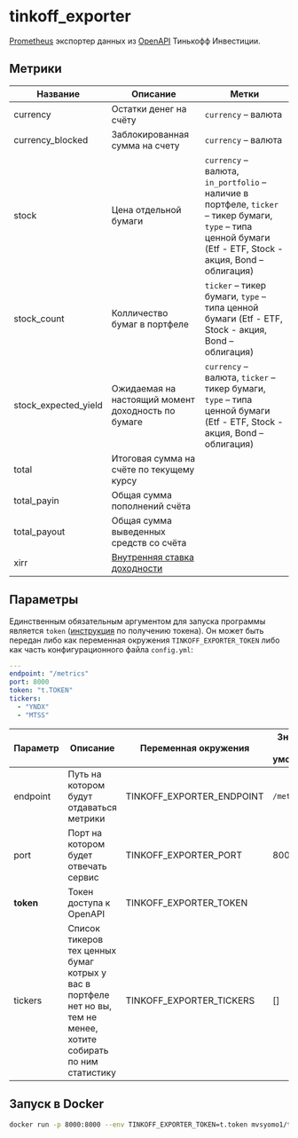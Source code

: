 # tinkoff_exporter

[Prometheus](https://prometheus.io/) экспортер данных из [OpenAPI](https://tinkoffcreditsystems.github.io/invest-openapi/) Тинькофф Инвестиции.

## Метрики

|Название|Описание|Метки|
|--------|--------|-----|
|currency|Остатки денег на счёту|`currency` – валюта|
|currency_blocked|Заблокированная сумма на счету|`currency` – валюта|
|stock|Цена отдельной бумаги|`currency` – валюта, `in_portfolio` – наличие в портфеле, `ticker` – тикер бумаги, `type` – типа ценной бумаги (Etf - ETF, Stock - акция, Bond – облигация)|
|stock_count|Колличество бумаг в портфеле|`ticker` – тикер бумаги, `type` – типа ценной бумаги (Etf - ETF, Stock - акция, Bond – облигация)| 
|stock_expected_yield|Ожидаемая на настоящий момент доходность по бумаге|`currency` – валюта, `ticker` – тикер бумаги, `type` – типа ценной бумаги (Etf - ETF, Stock - акция, Bond – облигация)|
|total|Итоговая сумма на счёте по текущему курсу||
|total_payin|Общая сумма пополнений счёта||
|total_payout|Общая сумма выведенных средств со счёта||
|xirr|[Внутренняя ставка доходности](https://en.wikipedia.org/wiki/Internal_rate_of_return)||

## Параметры

Единственным обязательным аргументом для запуска программы является `token` ([инструкция](https://tinkoffcreditsystems.github.io/invest-openapi/auth/#_2) по получению токена). Он может быть передан либо как переменная окружения `TINKOFF_EXPORTER_TOKEN` либо как часть конфигурационного файла `config.yml`:
```yaml
---
endpoint: "/metrics"
port: 8000
token: "t.TOKEN"
tickers:
  - "YNDX"
  - "MTSS"
```

|Параметр|Описание|Переменная окружения|Значение по умолчанию|
|--------|--------|--------------------|---------------------|
|endpoint|Путь на котором будут отдаваться метрики|TINKOFF_EXPORTER_ENDPOINT|`/metrics`|
|port|Порт на котором будет отвечать сервис|TINKOFF_EXPORTER_PORT|8000|
|**token**|Токен доступа к OpenAPI|TINKOFF_EXPORTER_TOKEN||
|tickers|Список тикеров тех ценных бумаг котрых у вас в портфеле нет но вы, тем не менее, хотите собирать по ним статистику|TINKOFF_EXPORTER_TICKERS|[]|

## Запуск в Docker

```sh
docker run -p 8000:8000 --env TINKOFF_EXPORTER_TOKEN=t.token mvsyomo1/tinkoff_exporter
```